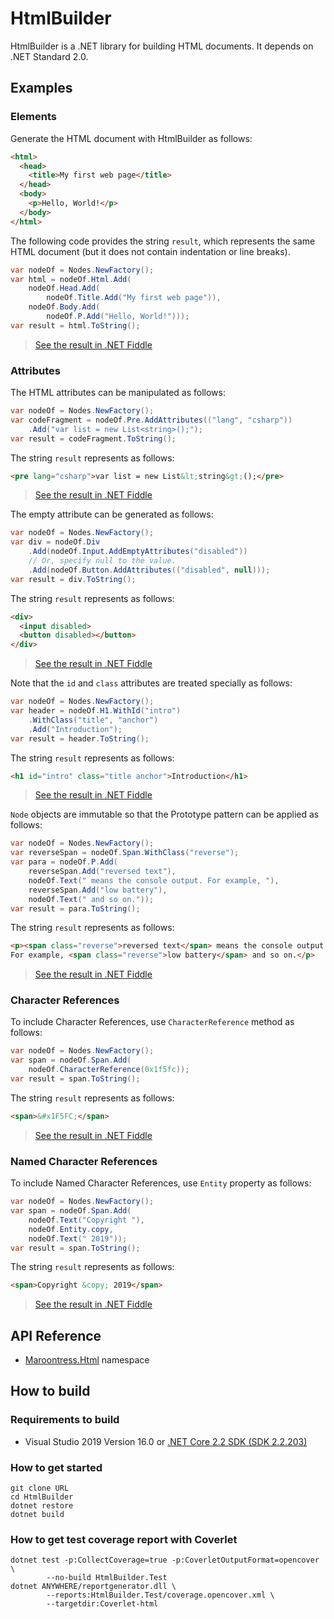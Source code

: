# HtmlBuilder

HtmlBuilder is a .NET library for building HTML documents.
It depends on .NET Standard 2.0.

## Examples

### Elements

Generate the HTML document with HtmlBuilder as follows:

```html
<html>
  <head>
    <title>My first web page</title>
  </head>
  <body>
    <p>Hello, World!</p>
  </body>
</html>
```

The following code provides the string `result`, which represents
the same HTML document (but it does not contain indentation or line breaks).

```csharp
var nodeOf = Nodes.NewFactory();
var html = nodeOf.Html.Add(
    nodeOf.Head.Add(
        nodeOf.Title.Add("My first web page")),
    nodeOf.Body.Add(
        nodeOf.P.Add("Hello, World!")));
var result = html.ToString();
```

> [See the result in .NET Fiddle](https://dotnetfiddle.net/YpuE8T)

### Attributes

The HTML attributes can be manipulated as follows:

```csharp
var nodeOf = Nodes.NewFactory();
var codeFragment = nodeOf.Pre.AddAttributes(("lang", "csharp"))
    .Add("var list = new List<string>();");
var result = codeFragment.ToString();
```

The string `result` represents as follows:

```html
<pre lang="csharp">var list = new List&lt;string&gt;();</pre>
```

> [See the result in .NET Fiddle](https://dotnetfiddle.net/kScW7Y)


The empty attribute can be generated as follows:

```csharp
var nodeOf = Nodes.NewFactory();
var div = nodeOf.Div
    .Add(nodeOf.Input.AddEmptyAttributes("disabled"))
    // Or, specify null to the value.
    .Add(nodeOf.Button.AddAttributes(("disabled", null)));
var result = div.ToString();
```

The string `result` represents as follows:

```html
<div>
  <input disabled>
  <button disabled></button>
</div>
```

> [See the result in .NET Fiddle](https://dotnetfiddle.net/mi6kIW)

Note that the `id` and `class` attributes are treated specially as follows:

```csharp
var nodeOf = Nodes.NewFactory();
var header = nodeOf.H1.WithId("intro")
    .WithClass("title", "anchor")
    .Add("Introduction");
var result = header.ToString();
```

The string `result` represents as follows:

```html
<h1 id="intro" class="title anchor">Introduction</h1>
```

> [See the result in .NET Fiddle](https://dotnetfiddle.net/KT5GJZ)

`Node` objects are immutable so that the Prototype pattern can be applied
as follows:

```csharp
var nodeOf = Nodes.NewFactory();
var reverseSpan = nodeOf.Span.WithClass("reverse");
var para = nodeOf.P.Add(
    reverseSpan.Add("reversed text"),
    nodeOf.Text(" means the console output. For example, "),
    reverseSpan.Add("low battery"),
    nodeOf.Text(" and so on."));
var result = para.ToString();
```

The string `result` represents as follows:

```html
<p><span class="reverse">reversed text</span> means the console output.
For example, <span class="reverse">low battery</span> and so on.</p>
```

> [See the result in .NET Fiddle](https://dotnetfiddle.net/W3D7AG)

### Character References

To include Character References, use `CharacterReference` method
as follows:

```csharp
var nodeOf = Nodes.NewFactory();
var span = nodeOf.Span.Add(
    nodeOf.CharacterReference(0x1f5fc));
var result = span.ToString();
```

The string `result` represents as follows:

```html
<span>&#x1F5FC;</span>
```

> [See the result in .NET Fiddle](https://dotnetfiddle.net/QF0Jjk)

### Named Character References

To include Named Character References, use `Entity` property as follows:

```csharp
var nodeOf = Nodes.NewFactory();
var span = nodeOf.Span.Add(
    nodeOf.Text("Copyright "),
    nodeOf.Entity.copy,
    nodeOf.Text(" 2019"));
var result = span.ToString();
```

The string `result` represents as follows:

```html
<span>Copyright &copy; 2019</span>
```

> [See the result in .NET Fiddle](https://dotnetfiddle.net/AJFEnI)

## API Reference

- [Maroontress.Html](https://maroontress.github.io/HtmlBuilder/api/latest/html/Maroontress.Html.html) namespace

## How to build

### Requirements to build

- Visual Studio 2019 Version 16.0
  or [.NET Core 2.2 SDK (SDK 2.2.203)][dotnet-core-sdk]

### How to get started

```plaintext
git clone URL
cd HtmlBuilder
dotnet restore
dotnet build
```

### How to get test coverage report with Coverlet

```plaintext
dotnet test -p:CollectCoverage=true -p:CoverletOutputFormat=opencover \
        --no-build HtmlBuilder.Test
dotnet ANYWHERE/reportgenerator.dll \
        --reports:HtmlBuilder.Test/coverage.opencover.xml \
        --targetdir:Coverlet-html
```

[dotnet-core-sdk]:
  https://dotnet.microsoft.com/download/dotnet-core/2.2
